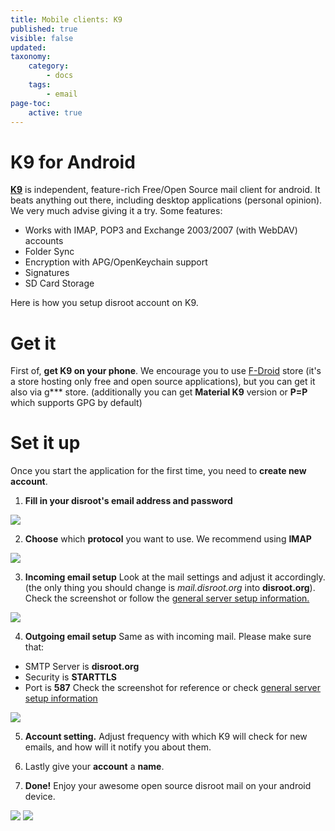 ```yaml
---
title: Mobile clients: K9
published: true
visible: false
updated:
taxonomy:
    category:
        - docs
    tags:
        - email
page-toc:
    active: true
---
```


# K9 for Android

**[K9](https://en.wikipedia.org/wiki/K-9_Mail)** is independent, feature-rich Free/Open Source mail client for android. It beats anything out there, including desktop applications (personal opinion). We very much advise giving it a try. Some features:
 - Works with IMAP, POP3 and Exchange 2003/2007 (with WebDAV) accounts
 - Folder Sync
 - Encryption with APG/OpenKeychain support
 - Signatures
 - SD Card Storage

Here is how you setup disroot account on K9.

# Get it

First of, **get K9 on your phone**. We encourage you to use [F-Droid](https://f-droid.org/) store (it's a store hosting only free and open source applications), but you can get it also via g*** store. (additionally you can get **Material K9** version or **P=P** which supports GPG by default)

# Set it up

Once you start the application for the first time, you need to **create new account**.
1. **Fill in your disroot's email address and password**

![](en/android-k9_1.png)

2. **Choose** which **protocol** you want to use. We recommend using **IMAP**

![](en/android-k9_2.png)

3. **Incoming email setup**
Look at the mail settings and adjust it accordingly. (the only thing you should change is *mail.disroot.org* into **disroot.org**). Check the screenshot or follow the [general server setup information.](/tutorials/email/settings)

![](en/android-k9_3.png)

4. **Outgoing email setup**
Same as with incoming mail. Please make sure that:
 - SMTP Server is **disroot.org**
 - Security is **STARTTLS**
 - Port is **587**
Check the screenshot for reference or check [general server setup information](/tutorials/email/settings)

![](en/android-k9_4.png)

5. **Account setting.**
Adjust frequency with which K9 will check for new emails, and how will it notify you about them.

6. Lastly give your **account** a **name**.

7. **Done!**
Enjoy your awesome open source disroot mail on your android device.

![](en/android-k9_5.png) ![](en/android-k9_6.png)
